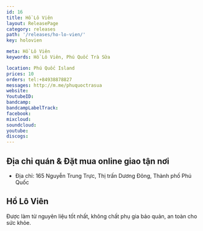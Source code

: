 ```yaml
---
id: 16
title: Hồ Lô Viên
layout: ReleasePage
category: releases
path: '/releases/ho-lo-vien/'
key: holovien

meta: Hồ Lô Viên
keywords: Hồ Lô Viên, Phú Quốc Trà Sữa

location: Phú Quốc Island
prices: 10
orders: tel:+84938878827
messages: http://m.me/phuquoctrasua
website: 
YoutubeID: 
bandcamp: 
bandcampLabelTrack: 
facebook: 
mixcloud: 
soundcloud: 
youtube: 
discogs: 
---
```


## Địa chỉ quán & Đặt mua online giao tận nơi

- Địa chỉ: 165 Nguyễn Trung Trực, Thị trấn Dương Đông, Thành phố Phú Quốc


## Hồ Lô Viên

Được làm từ nguyên liệu tốt nhất, không chất phụ gia bảo quản, an toàn cho sức khỏe.